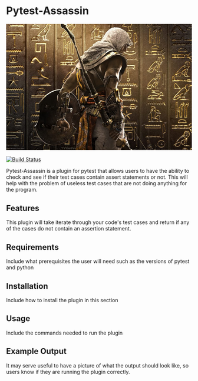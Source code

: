 # Pytest-Assassin

  ![picture](images/assassinpic.jpg)

  [![Build Status](https://travis-ci.org/{ORG-or-USERNAME}/{REPO-NAME}.png?branch=master)](https://travis-ci.org/{ORG-or-USERNAME}/{REPO-NAME})


  Pytest-Assassin is a plugin for pytest that allows users to have the ability
  to check and see if their test cases contain assert statements or not. This
  will help with the problem of useless test cases that are not doing anything
  for the program.

## Features

  This plugin will take iterate through your code's test cases and return
  if any of the cases do not contain an assertion statement.

## Requirements

  Include what prerequisites the user will need such as the versions of pytest
  and python

## Installation

  Include how to install the plugin in this section

## Usage

  Include the commands needed to run the plugin

## Example Output

  It may serve useful to have a picture of what the output should look like,
  so users know if they are running the plugin correctly.
